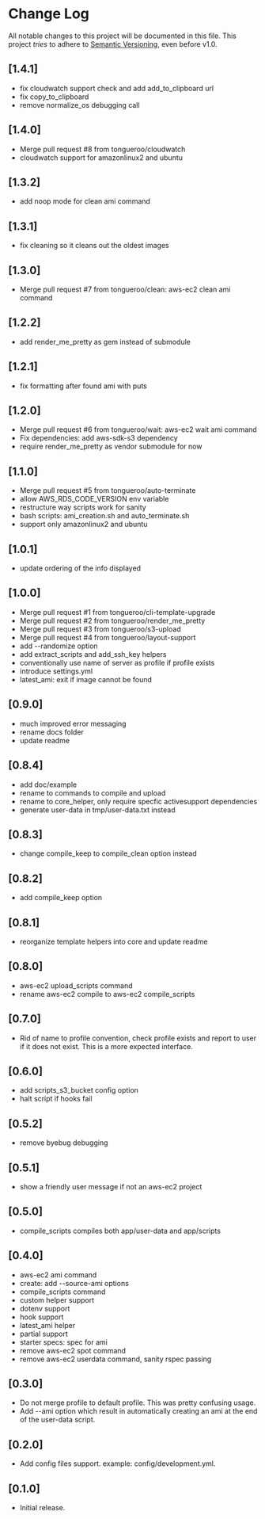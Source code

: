 # Change Log

All notable changes to this project will be documented in this file.
This project *tries* to adhere to [Semantic Versioning](http://semver.org/), even before v1.0.

## [1.4.1]
- fix cloudwatch support check and add add_to_clipboard url
- fix copy_to_clipboard
- remove normalize_os debugging call

## [1.4.0]
- Merge pull request #8 from tongueroo/cloudwatch
- cloudwatch support for amazonlinux2 and ubuntu

## [1.3.2]
- add noop mode for clean ami command

## [1.3.1]
- fix cleaning so it cleans out the oldest images

## [1.3.0]
- Merge pull request #7 from tongueroo/clean: aws-ec2 clean ami command

## [1.2.2]
- add render_me_pretty as gem instead of submodule

## [1.2.1]
- fix formatting after found ami with puts

## [1.2.0]
- Merge pull request #6 from tongueroo/wait: aws-ec2 wait ami command
- Fix dependencies: add aws-sdk-s3 dependency
- require render_me_pretty as vendor submodule for now

## [1.1.0]
- Merge pull request #5 from tongueroo/auto-terminate
- allow AWS_RDS_CODE_VERSION env variable
- restructure way scripts work for sanity
- bash scripts: ami_creation.sh and auto_terminate.sh
- support only amazonlinux2 and ubuntu

## [1.0.1]
- update ordering of the info displayed

## [1.0.0]
- Merge pull request #1 from tongueroo/cli-template-upgrade
- Merge pull request #2 from tongueroo/render_me_pretty
- Merge pull request #3 from tongueroo/s3-upload
- Merge pull request #4 from tongueroo/layout-support
- add --randomize option
- add extract_scripts and add_ssh_key helpers
- conventionally use name of server as profile if profile exists
- introduce settings.yml
- latest_ami: exit if image cannot be found

## [0.9.0]
- much improved error messaging
- rename docs folder
- update readme

## [0.8.4]
- add doc/example
- rename to commands to compile and upload
- rename to core_helper, only require specfic activesupport dependencies
- generate user-data in tmp/user-data.txt instead

## [0.8.3]
- change compile_keep to compile_clean option instead

## [0.8.2]
- add compile_keep option

## [0.8.1]
- reorganize template helpers into core and update readme

## [0.8.0]
- aws-ec2 upload_scripts command
- rename aws-ec2 compile to aws-ec2 compile_scripts

## [0.7.0]
- Rid of name to profile convention, check profile exists and report to user
  if it does not exist. This is a more expected interface.

## [0.6.0]
- add scripts_s3_bucket config option
- halt script if hooks fail

## [0.5.2]
- remove byebug debugging

## [0.5.1]
- show a friendly user message if not an aws-ec2 project

## [0.5.0]
- compile_scripts compiles both app/user-data and app/scripts

## [0.4.0]
- aws-ec2 ami command
- create: add --source-ami options
- compile_scripts command
- custom helper support
- dotenv support
- hook support
- latest_ami helper
- partial support
- starter specs: spec for ami
- remove aws-ec2 spot command
- remove aws-ec2 userdata command, sanity rspec passing

## [0.3.0]
- Do not merge profile to default profile.  This was pretty confusing usage.
- Add --ami option which result in automatically creating an ami at the end of
  the user-data script.

## [0.2.0]
- Add config files support. example: config/development.yml.

## [0.1.0]
- Initial release.
